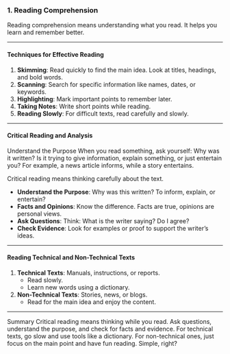 ### **1. Reading Comprehension**  

Reading comprehension means understanding what you read. It helps you learn and remember better.  

---

#### **Techniques for Effective Reading**  
1. **Skimming**: Read quickly to find the main idea. Look at titles, headings, and bold words.  
2. **Scanning**: Search for specific information like names, dates, or keywords.  
3. **Highlighting**: Mark important points to remember later.  
4. **Taking Notes**: Write short points while reading.  
5. **Reading Slowly**: For difficult texts, read carefully and slowly.  

---

#### **Critical Reading and Analysis**  
Understand the Purpose
When you read something, ask yourself: Why was it written? Is it trying to give information, explain something, or just entertain you? For example, a news article informs, while a story entertains.

Critical reading means thinking carefully about the text.
- **Understand the Purpose**: Why was this written? To inform, explain, or entertain?  
- **Facts and Opinions**: Know the difference. Facts are true, opinions are personal views.  
- **Ask Questions**: Think: What is the writer saying? Do I agree?  
- **Check Evidence**: Look for examples or proof to support the writer’s ideas.  

---

#### **Reading Technical and Non-Technical Texts**  
1. **Technical Texts**: Manuals, instructions, or reports.  
   - Read slowly.  
   - Learn new words using a dictionary.  
2. **Non-Technical Texts**: Stories, news, or blogs.  
   - Read for the main idea and enjoy the content.  

---


 Summary
Critical reading means thinking while you read. Ask questions, understand the purpose, and check for facts and evidence. For technical texts, go slow and use tools like a dictionary. For non-technical ones, just focus on the main point and have fun reading. Simple, right?
